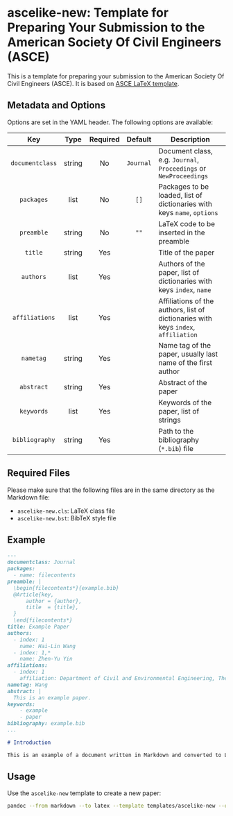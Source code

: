 # ascelike-new: Template for Preparing Your Submission to the American Society Of Civil Engineers (ASCE)

This is a template for preparing your submission to the American Society Of Civil Engineers (ASCE). It is based on 
[ASCE LaTeX template](https://www.overleaf.com/latex/templates/template-for-preparing-your-submission-to-the-american-society-of-civil-engineers-asce/pbwcqsvndpty/).

## Metadata and Options

Options are set in the YAML header. The following options are available:

|       Key       |  Type  | Required |   Default    | Description                                                                        |
|:---------------:|:------:|:--------:|:------------:|------------------------------------------------------------------------------------|
| `documentclass` | string |    No    |  `Journal`   | Document class, e.g. `Journal`, `Proceedings` or `NewProceedings`                  |
|   `packages`    |  list  |    No    |     `[]`     | Packages to be loaded, list of dictionaries with keys `name`, `options`            |
|   `preamble`    | string |    No    |     `""`     | LaTeX code to be inserted in the preamble                                          |
|     `title`     | string |   Yes    |              | Title of the paper                                                                 |
|    `authors`    |  list  |   Yes    |              | Authors of the paper, list of dictionaries with keys `index`, `name`               |
| `affiliations`  |  list  |   Yes    |              | Affiliations of the authors, list of dictionaries with keys `index`, `affiliation` |
|    `nametag`    | string |   Yes    |              | Name tag of the paper, usually last name of the first author                       |
|   `abstract`    | string |   Yes    |              | Abstract of the paper                                                              |
|   `keywords`    |  list  |   Yes    |              | Keywords of the paper, list of strings                                             |
| `bibliography`  | string |   Yes    |              | Path to the bibliography (`*.bib`) file                                            |

## Required Files

Please make sure that the following files are in the same directory as the Markdown file:

- `ascelike-new.cls`: LaTeX class file
- `ascelike-new.bst`: BibTeX style file

## Example

```markdown
---
documentclass: Journal
packages:
  - name: filecontents
preamble: |
  \begin{filecontents*}{example.bib}
  @Article{key,
      author = {author},
      title  = {title},
  }
  \end{filecontents*}
title: Example Paper
authors:
  - index: 1
    name: Hai-Lin Wang
  - index: 1,*
    name: Zhen-Yu Yin
affiliations:
  - index: 1
    affiliation: Department of Civil and Environmental Engineering, The Hong Kong Polytechnic University, Hong Kong, China
nametag: Wang
abstract: |
  This is an example paper.
keywords:
    - example
    - paper
bibliography: example.bib
...

# Introduction

This is an example of a document written in Markdown and converted to LaTeX using Pandoc.
```

## Usage

Use the `ascelike-new` template to create a new paper:

```bash
pandoc --from markdown --to latex --template templates/ascelike-new --output ascelike-new.tex ascelike-new.md
```

